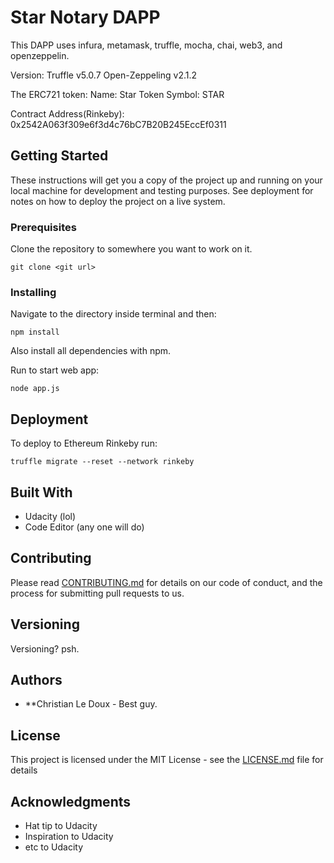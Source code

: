 # Star Notary DAPP

This DAPP uses infura, metamask, truffle, mocha, chai, web3, and openzeppelin.

Version:
Truffle v5.0.7
Open-Zeppeling v2.1.2 

The ERC721 token:
Name: Star Token
Symbol: STAR

Contract Address(Rinkeby): 0x2542A063f309e6f3d4c76bC7B20B245EccEf0311

## Getting Started

These instructions will get you a copy of the project up and running on your local machine for development and testing purposes. See deployment for notes on how to deploy the project on a live system.

### Prerequisites

Clone the repository to somewhere you want to work on it.

```
git clone <git url>

```


### Installing

Navigate to the directory inside terminal and then:

```
npm install

```

Also install all dependencies with npm.

Run to start web app:
```
node app.js

```

## Deployment

To deploy to Ethereum Rinkeby run:

``` 
truffle migrate --reset --network rinkeby
```

## Built With

*  Udacity (lol)
*  Code Editor (any one will do)

## Contributing

Please read [CONTRIBUTING.md](https://gist.github.com/PurpleBooth/b24679402957c63ec426) for details on our code of conduct, and the process for submitting pull requests to us.

## Versioning

Versioning? psh.

## Authors

* **Christian Le Doux - Best guy.

## License

This project is licensed under the MIT License - see the [LICENSE.md](LICENSE.md) file for details

## Acknowledgments

* Hat tip to Udacity
* Inspiration to Udacity
* etc to Udacity
